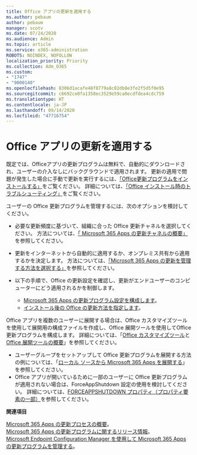 ```yaml
---
title: Office アプリの更新を適用する
ms.author: pebaum
author: pebaum
manager: scotv
ms.date: 07/24/2020
ms.audience: Admin
ms.topic: article
ms.service: o365-administration
ROBOTS: NOINDEX, NOFOLLOW
localization_priority: Priority
ms.collection: Adm_O365
ms.custom:
- "1747"
- "9000140"
ms.openlocfilehash: 8306d1acafe48f8779a8c02db8e3fe2f5d5f0e95
ms.sourcegitcommit: c6692ce0fa1358ec3529e59ca0ecdfdea4cdc759
ms.translationtype: HT
ms.contentlocale: ja-JP
ms.lasthandoff: 09/14/2020
ms.locfileid: "47716754"
---
```

# <a name="apply-updates-for-office-apps"></a>Office アプリの更新を適用する

既定では、Officeアプリの更新プログラムは無料で、自動的にダウンロードされ、ユーザーの介入なしにバックグラウンドで適用されます。 更新の適用で問題が発生した場合に手動で更新を実行するには、[「Office更新プログラムをインストールする」](https://support.office.com/article/install-office-updates-2ab296f3-7f03-43a2-8e50-46de917611c5)をご覧ください。 詳細については、[「Office インストール時のトラブルシューティング」](https://support.microsoft.com/office/troubleshoot-installing-office-35ff2def-e0b2-4dac-9784-4cf212c1f6c2?ui=en-us&rs=en-us&ad=us#O365Plans=signinorgid)をご覧ください。

ユーザーの Office 更新プログラムを管理するには、次のオプションを検討してください。

- 必要な更新頻度に基づいて、組織に合った Office 更新チャネルを選択してください。 方法については、[「 Microsoft 365 Apps の更新チャネルの概要」](https://docs.microsoft.com/deployoffice/overview-of-update-channels-for-office-365-proplus)を参照してください。

- 更新をインターネットから自動的に適用するか、オンプレミス共有から適用するかを決定します。 方法については、[「Microsoft 365 Apps の更新を管理する方法を選択する」](https://docs.microsoft.com/deployoffice/choose-how-to-manage-updates-to-office-365-proplus)を参照してください。

- 以下の手順で、Office の更新設定を確認し、更新がエンドユーザーのコンピューターにどう適用されるかを制御します。

    - [Microsoft 365 Apps の更新プログラム設定を構成します](https://docs.microsoft.com/deployoffice/configure-update-settings-for-office-365-proplus)。
    - [インストール後の Office の更新方法を指定します](https://docs.microsoft.com/deployoffice/configuration-options-for-the-office-2016-deployment-tool#updates-element)。

Office アプリを複数のユーザーに展開する場合は、Office カスタマイズツールを使用して展開用の構成ファイルを作成し、Office 展開ツールを使用してOffice更新プログラムを構成します。 詳細については、「[Office カスタマイズツール](https://docs.microsoft.com/DeployOffice/overview-of-the-office-customization-tool-for-click-to-run)と [Office 展開ツールの概要](https://go.microsoft.com/fwlink/p/?LinkID=626065)」を参照してください。

- ユーザーグループをセットアップして Office 更新プログラムを展開する方法の例については、「[ローカル ソースから Microsoft 365 Apps を展開する](https://docs.microsoft.com/deployoffice/deploy-office-365-proplus-from-a-local-source)」を参照してください。
-   Office アプリが開いているために一部のユーザーに Office 更新プログラムが適用されない場合は、ForceAppShutdown 設定の使用を検討してください。 詳細については、[FORCEAPPSHUTDOWN プロパティ（プロパティ要素の一部）](https://docs.microsoft.com/deployoffice/configuration-options-for-the-office-2016-deployment-tool#forceappshutdown-property-part-of-property-element)を参照してください。 

**関連項目**

[Microsoft 365 Apps の更新プロセスの概要](https://docs.microsoft.com/deployoffice/overview-of-the-update-process-for-office-365-proplus)。  
[Microsoft 365 Apps の更新プログラムに関するリリース情報](https://docs.microsoft.com/officeupdates/release-notes-office365-proplus)。  
[Microsoft Endpoint Configuration Manager を使用して Microsoft 365 Apps の更新プログラムを管理する](https://docs.microsoft.com/deployoffice/manage-updates-to-office-365-proplus-with-system-center-configuration-manager)。  
